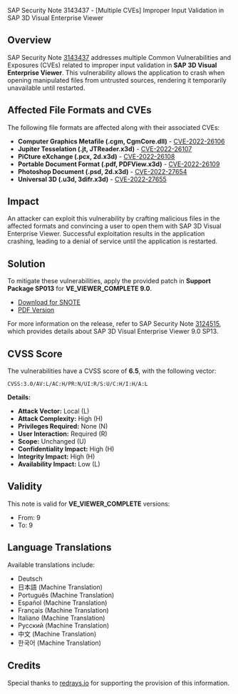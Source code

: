 SAP Security Note 3143437 - [Multiple CVEs] Improper Input Validation in SAP 3D Visual Enterprise Viewer

## Overview

SAP Security Note [3143437](https://me.sap.com/notes/3143437) addresses multiple Common Vulnerabilities and Exposures (CVEs) related to improper input validation in **SAP 3D Visual Enterprise Viewer**. This vulnerability allows the application to crash when opening manipulated files from untrusted sources, rendering it temporarily unavailable until restarted.

## Affected File Formats and CVEs

The following file formats are affected along with their associated CVEs:

- **Computer Graphics Metafile (.cgm, CgmCore.dll)** - [CVE-2022-26106](https://cve.mitre.org/cgi-bin/cvename.cgi?name=CVE-2022-26106)
- **Jupiter Tesselation (.jt, JTReader.x3d)** - [CVE-2022-26107](https://cve.mitre.org/cgi-bin/cvename.cgi?name=CVE-2022-26107)
- **PiCture eXchange (.pcx, 2d.x3d)** - [CVE-2022-26108](https://cve.mitre.org/cgi-bin/cvename.cgi?name=CVE-2022-26108)
- **Portable Document Format (.pdf, PDFView.x3d)** - [CVE-2022-26109](https://cve.mitre.org/cgi-bin/cvename.cgi?name=CVE-2022-26109)
- **Photoshop Document (.psd, 2d.x3d)** - [CVE-2022-27654](https://cve.mitre.org/cgi-bin/cvename.cgi?name=CVE-2022-27654)
- **Universal 3D (.u3d, 3difr.x3d)** - [CVE-2022-27655](https://cve.mitre.org/cgi-bin/cvename.cgi?name=CVE-2022-27655)

## Impact

An attacker can exploit this vulnerability by crafting malicious files in the affected formats and convincing a user to open them with SAP 3D Visual Enterprise Viewer. Successful exploitation results in the application crashing, leading to a denial of service until the application is restarted.

## Solution

To mitigate these vulnerabilities, apply the provided patch in **Support Package SP013** for **VE_VIEWER_COMPLETE 9.0**.

- [Download for SNOTE](https://notesdownloads.sap.com/note/0040000000479382022)
- [PDF Version](https://userapps.support.sap.com/sap/support/sfm/notes/print/0003143437?language=en-US&token=EC4F884F5C7801E55D7526C78DDA832A)

For more information on the release, refer to SAP Security Note [3124515](https://me.sap.com/notes/3124515), which provides details about SAP 3D Visual Enterprise Viewer 9.0 SP13.

## CVSS Score

The vulnerabilities have a CVSS score of **6.5**, with the following vector:

```
CVSS:3.0/AV:L/AC:H/PR:N/UI:R/S:U/C:H/I:H/A:L
```

**Details:**
- **Attack Vector:** Local (L)
- **Attack Complexity:** High (H)
- **Privileges Required:** None (N)
- **User Interaction:** Required (R)
- **Scope:** Unchanged (U)
- **Confidentiality Impact:** High (H)
- **Integrity Impact:** High (H)
- **Availability Impact:** Low (L)

## Validity

This note is valid for **VE_VIEWER_COMPLETE** versions:

- From: 9
- To: 9

## Language Translations

Available translations include:

- Deutsch
- 日本語 (Machine Translation)
- Português (Machine Translation)
- Español (Machine Translation)
- Français (Machine Translation)
- Italiano (Machine Translation)
- Русский (Machine Translation)
- 中文 (Machine Translation)
- 한국어 (Machine Translation)

## Credits

Special thanks to [redrays.io](https://redrays.io) for supporting the provision of this information.